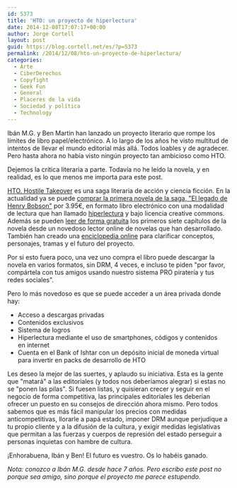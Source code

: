 ```yaml
---
id: 5373
title: 'HTO: un proyecto de hiperlectura'
date: 2014-12-08T17:07:17+00:00
author: Jorge Cortell
layout: post
guid: https://blog.cortell.net/es/?p=5373
permalink: /2014/12/08/hto-un-proyecto-de-hiperlectura/
categories:
  - Arte
  - CiberDerechos
  - Copyfight
  - Geek Fun
  - General
  - Placeres de la vida
  - Sociedad y polí­tica
  - Technology
---
```

Ibán M.G. y Ben Martin han lanzado un proyecto literario que rompe los límites de libro papel/electrónico. A lo largo de los años he visto multitud de intentos de llevar el mundo editorial más allá. Todos loables y de agradecer. Pero hasta ahora no había visto ningún proyecto tan ambicioso como HTO.

Dejemos la crítica literaria a parte. Todavía no he leído la novela, y en realidad, es lo que menos me importa para este post.

[HTO. Hostile Takeover](https://www.htonovel.cc/) es una saga literaria de acción y ciencia ficción. En la actualidad ya se puede <a title="https://www.htonovel.cc/comprar" href="https://www.htonovel.cc/comprar" target="_blank">comprar la primera novela de la saga, "El legado de Henry Bobson"</a> por 3.95€, en formato libro electrónico con una modalidad de lectura que han llamado [hiperlectura](https://www.htonovel.cc/hiperlectura) y bajo licencia creative commons. Además se pueden [leer de forma gratuita](https://www.htonovel.cc/el-legado-de-henry-bobson/indice) los primeros siete capítulos de la novela desde un novedoso lector online de novelas que han desarrollado. También han creado una [enciclopedia online](https://htonovel.cc/HTOpedia) para clarificar conceptos, personajes, tramas y el futuro del proyecto.

Por si esto fuera poco, una vez uno compra el libro puede descargar la novela en varios formatos, sin DRM, 4 veces, e incluso te piden "por favor, compártela con tus amigos usando nuestro sistema PRO piratería y tus redes sociales".

Pero lo más novedoso es que se puede acceder a un área privada donde hay:

  * Acceso a descargas privadas
  * Contenidos exclusivos
  * Sistema de logros
  * Hiperlectura mediante el uso de smartphones, códigos y contenidos en internet
  * Cuenta en el Bank of Ishtar con un depósito inicial de moneda virtual para invertir en packs de desarrollo de HTO

Les deseo la mejor de las suertes, y aplaudo su iniciativa. Esta es la gente que "matará" a las editoriales (y todos nos deberíamos alegrar) si estas no se "ponen las pilas". Si fuesen listas, y quisieran crecer y seguir en el negocio de forma competitiva, las principales editoriales les deberían ofrecer un puesto en su consejos de dirección ahora mismo. Pero todos sabemos que es más fácil manipular los precios con medidas anticompetitivas, llorarle a papá estado, imponer DRM aunque perjudique a tu propio cliente y a la difusión de la cultura, y exigir medidas legislativas que permitan a las fuerzas y cuerpos de represión del estado perseguir a personas inquietas con hambre de cultura.

¡Enhorabuena, Ibán y Ben! El futuro es vuestro. Os lo habéis ganado.

_Nota: conozco a Ibán M.G. desde hace 7 años. Pero escribo este post no porque sea amigo, sino porque el proyecto me parece estupendo._

&nbsp;
